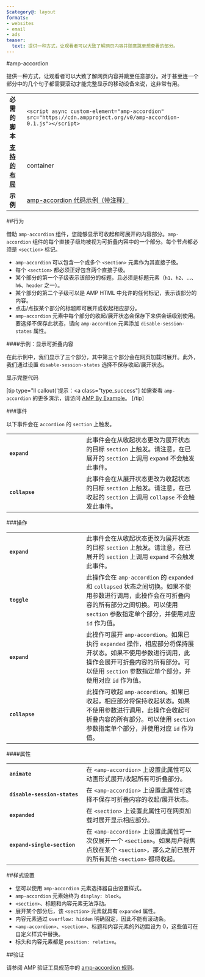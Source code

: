 ```yaml
---
$category@: layout
formats:
- websites
- email
- ads
teaser:
  text: 提供一种方式，让观看者可以大致了解网页内容并随意跳至想查看的部分。
---
```


<!--- Reformatted by Reftar! for AMP (go/reftar) on 2019-06-13 -->
<!--- 版权所有 2016 The AMP HTML Authors。保留所有权利。

       根据 Apache 许可 2.0 版（以下简称“许可”）授权用户使用；您只有在遵循该许可的情况下才可使用本文件。您可以通过以下网址获得该许可的副本：

       http://www.apache.org/licenses/LICENSE-2.0

       除非适用法律要求或已达成书面协议，否则按照该许可分发的软件均“按原样”分发，不提供任何类型的担保或条件（无论明示或暗示）。有关该许可规定的具体语言管辖权限和限制，请参阅该许可。
  -->

#amp-accordion

提供一种方式，让观看者可以大致了解网页内容并跳至任意部分。对于甚至连一个部分中的几个句子都需要滚动才能完整显示的移动设备来说，这非常有用。

<table>
  <tr>
    <td class="col-fourty"><strong>必需的脚本</strong></td>
    <td><code>&lt;script async custom-element="amp-accordion" src="https://cdn.ampproject.org/v0/amp-accordion-0.1.js"&gt;&lt;/script&gt;</code></td>
  </tr>
  <tr>
    <td class="col-fourty"><strong><a href="https://www.ampproject.org/docs/guides/responsive/control_layout.html">支持的布局</a></strong></td>
    <td>container</td>
  </tr>
  <tr>
    <td class="col-fourty"><strong>示例</strong></td>
    <td><a href="https://ampbyexample.com/components/amp-accordion/">amp-accordion 代码示例（带注释）</a></td>
  </tr>
</table>


##行为

借助 `amp-accordion` 组件，您能够显示可收起和可展开的内容部分。`amp-accordion` 组件的每个直接子级均被视为可折叠内容中的一个部分。每个节点都必须是 `<section>` 标记。

* `amp-accordion` 可以包含一个或多个 `<section>` 元素作为其直接子级。
* 每个 `<section>` 都必须正好包含两个直接子级。
* 某个部分的第一个子级表示该部分的标题，且必须是标题元素（`h1`、`h2`、…、`h6`、`header` 之一）。
* 某个部分的第二个子级可以是 AMP HTML 中允许的任何标记，表示该部分的内容。
* 点击/点按某个部分的标题即可展开或收起相应部分。
* `amp-accordion` 元素中每个部分的收起/展开状态会保存下来供会话级别使用。要选择不保存此状态，请向 `amp-accordion` 元素添加 `disable-session-states` 属性。

####示例：显示可折叠内容

在此示例中，我们显示了三个部分，其中第三个部分会在网页加载时展开。此外，我们通过设置 `disable-session-states` 选择不保存收起/展开状态。

<!--嵌入式示例 - 摘自 ampproject.org-->

<div>
  <amp-iframe height="395" src="https://ampproject-b5f4c.firebaseapp.com/examples/ampaccordion.basic.embed.html" layout="fixed-height" sandbox="allow-scripts allow-forms allow-same-origin" resizable="">
    <div aria-label="展开" overflow="" tabindex="0" role="button">显示完整代码</div>
    <div placeholder=""></div>
  </amp-iframe>
</div>

[tip type="ll callout('提示：</b><a class="type_success"]
如需查看 `amp-accordion` 的更多演示，请访问 [AMP By Example](https://ampbyexample.com/components/amp-accordion/)。
[/tip]

###事件

以下事件会在 `accordion` 的 `section` 上触发。

<table>
  <tr>
    <td width="40%"><strong><code>expand</code></strong></td>
    <td>此事件会在从收起状态更改为展开状态的目标 <code>section</code>  上触发。请注意，在已展开的 <code>section</code>  上调用 <code>expand</code> 不会触发此事件。</td>
  </tr>
  <tr>
    <td width="40%"><strong><code>collapse</code></strong></td>
    <td>此事件会在从展开状态更改为收起状态的目标 <code>section</code>  上触发。请注意，在已收起的 <code>section</code>  上调用 <code>collapse</code> 不会触发此事件。</td>
  </tr>
</table>

###操作

<table>
  <tr>
    <td width="40%"><strong><code>expand</code></strong></td>
    <td>此事件会在从收起状态更改为展开状态的目标 <code>section</code> 上触发。请注意，在已展开的 <code>section</code> 上调用 <code>expand</code> 不会触发此事件。</td>
  </tr>
  <tr>
    <td width="40%"><strong><code>toggle</code></strong></td>
    <td>此操作会在 <code>amp-accordion</code> 的 <code>expanded</code> 和 <code>collapsed</code> 状态之间切换。如果不使用参数进行调用，此操作会在可折叠内容的所有部分之间切换。可以使用 <code>section</code> 参数指定单个部分，并使用对应 <code>id</code> 作为值。</td>
  </tr>
  <tr>
    <td width="40%"><strong><code>expand</code></strong></td>
    <td>此操作可展开 <code>amp-accordion</code>。如果已执行 <code>expanded</code> 操作，相应部分将保持展开状态。如果不使用参数进行调用，此操作会展开可折叠内容的所有部分。可以使用 <code>section</code> 参数指定单个部分，并使用对应 <code>id</code> 作为值。</td>
  </tr>
  <tr>
    <td width="40%"><strong><code>collapse</code></strong></td>
    <td>此操作可收起 <code>amp-accordion</code>。如果已收起，相应部分将保持收起状态。如果不使用参数进行调用，此操作会收起可折叠内容的所有部分。可以使用 <code>section</code> 参数指定单个部分，并使用对应 <code>id</code> 作为值。</td>
  </tr>
</table>

####属性

<table>
  <tr>
    <td width="40%"><strong><code>animate</code></strong></td>
    <td>在 <code>&lt;amp-accordion&gt;</code> 上设置此属性可以动画形式展开/收起所有可折叠部分。</td>
  </tr>
  <tr>
    <td width="40%"><strong><code>disable-session-states</code></strong></td>
    <td>在 <code>&lt;amp-accordion&gt;</code> 上设置此属性可选择不保存可折叠内容的收起/展开状态。</td>
  </tr>
  <tr>
    <td width="40%"><strong><code>expanded</code></strong></td>
    <td>在 <code>&lt;section&gt;</code> 上设置此属性可在网页加载时展开显示相应部分。</td>
  </tr>
  <tr>
    <td width="40%"><strong><code>expand-single-section</code></strong></td>
    <td>在 <code>&lt;amp-accordion&gt;</code> 上设置此属性可一次仅展开一个 <code>&lt;section&gt;</code>。如果用户将焦点放在某个 <code>&lt;section&gt;</code>，那么之前已展开的所有其他 <code>&lt;section&gt;</code> 都将收起。</td>
  </tr>
</table>

##样式设置

* 您可以使用 `amp-accordion` 元素选择器自由设置样式。
* `amp-accordion` 元素始终为 `display: block`。
* `<section>`、标题和内容元素无法浮动。
* 展开某个部分后，该 `<section>` 元素就具有 `expanded` 属性。
* 内容元素通过 `overflow: hidden` 明确固定，因此不能有滚动条。
* `<amp-accordion>`、`<section>`、标题和内容元素的外边距设为 0，这些值可在自定义样式中替换。
* 标头和内容元素都是 `position: relative`。

##验证

请参阅 AMP 验证工具规范中的 [amp-accordion 规则](https://github.com/ampproject/amphtml/blob/master/extensions/amp-accordion/validator-amp-accordion.protoascii)。

